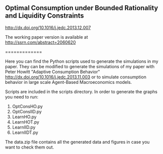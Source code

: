 ## Optimal Consumption under Bounded Rationality and Liquidity Constraints

<http://dx.doi.org/10.1016/j.jedc.2013.12.007>

The working paper version is available at <http://ssrn.com/abstract=2060620>

=============

Here you can find the Python scripts used to generate the simulations in my paper. They can be modified to generate the simulations of my paper with Peter Howitt "Adaptive Consumption Behavior" <http://dx.doi.org/10.1016/j.jedc.2013.11.003> or to simulate consumption behavior in large scale Agent-Based Macroeconomics models.

Scripts are included in the scripts directory. In order to generate the graphs you need to run:

1. OptConsHO.py
2. OptConsIID.py
2. LearnHO.py
3. LearnHOT.py
4. LearnIID.py
5. LearnIIDT.py

The data.zip file contains all the generated data and figures in case you want to check them out.

